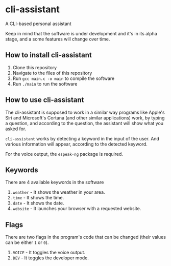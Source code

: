 # cli-assistant
A CLI-based personal assistant

Keep in mind that the software is under development and it's in its alpha stage, and a some features will change over time.

How to install cli-assistant
----------------------------

1. Clone this repository
2. Navigate to the files of this repository
3. Run `gcc main.c -o main` to compile the software
4. Run `./main` to run the software

How to use cli-assistant
------------------------

The cli-assistant is supposed to work in a similar way programs like Apple's Siri and Microsoft's Cortana (and other similar applications) work, by typing a question, and according to the question, the assistant will show what you asked for.

`cli-assistant` works by detecting a keyword in the input of the user. And various information will appear, according to the detected keyword.

For the voice output, the `espeak-ng` package is required.

Keywords
--------

There are 4 available keywords in the software

1. `weather` - It shows the weather in your area.
2. `time` - It shows the time.
3. `date` - It shows the date.
4. `website` - It launches your browser with a requested website.

Flags
-----

There are two flags in the program's code that can be changed (their values can be either `1` or `0`).

1. `VOICE` - It toggles the voice output.
2. `DEV` - It toggles the developer mode.

